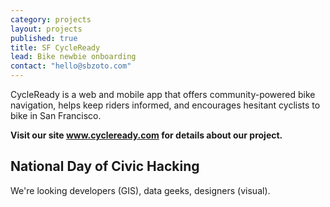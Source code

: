 ```yaml
---
category: projects
layout: projects
published: true
title: SF CycleReady
lead: Bike newbie onboarding
contact: "hello@sbzoto.com"
---
```



CycleReady is a web and mobile app that offers community-powered bike navigation, helps keep riders informed, and encourages hesitant cyclists to bike in San Francisco.

**Visit our site www.cycleready.com for details about our project.**

## National Day of Civic Hacking

We're looking developers (GIS), data geeks, designers (visual).

